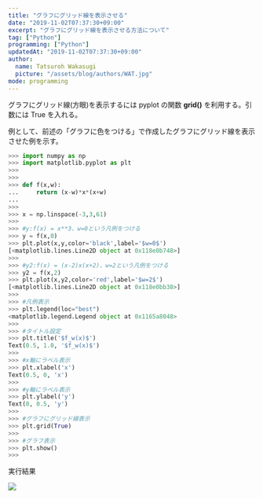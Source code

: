 ```yaml
---
title: "グラフにグリッド線を表示させる"
date: "2019-11-02T07:37:30+09:00"
excerpt: "グラフにグリッド線を表示させる方法について"
tag: ["Python"]
programming: ["Python"]
updatedAt: "2019-11-02T07:37:30+09:00"
author:
  name: Tatsuroh Wakasugi
  picture: "/assets/blog/authors/WAT.jpg"
mode: programming
---
```


<div class="note_content_by_programming_language" id="note_content_Python">

グラフにグリッド線(方眼)を表示するには pyplot の関数 **grid()** を利用する。引数には True を入れる。

例として、前述の「グラフに色をつける」で作成したグラフにグリッド線を表示させた例を示す。

```python
>>> import numpy as np
>>> import matplotlib.pyplot as plt
>>>
>>>
>>> def f(x,w):
...     return (x-w)*x*(x+w)
...
>>>
>>> x = np.linspace(-3,3,61)
>>>
>>> #y:f(x) = x**3、w=0という凡例をつける
>>> y = f(x,0)
>>> plt.plot(x,y,color='black',label='$w=0$')
[<matplotlib.lines.Line2D object at 0x118e0b748>]
>>>
>>> #y2:f(x) = (x-2)x(x+2)、w=2という凡例をつける
>>> y2 = f(x,2)
>>> plt.plot(x,y2,color='red',label='$w=2$')
[<matplotlib.lines.Line2D object at 0x118e0bb38>]
>>>
>>> #凡例表示
>>> plt.legend(loc="best")
<matplotlib.legend.Legend object at 0x1165a8048>
>>>
>>> #タイトル設定
>>> plt.title('$f_w(x)$')
Text(0.5, 1.0, '$f_w(x)$')
>>>
>>> #x軸にラベル表示
>>> plt.xlabel('x')
Text(0.5, 0, 'x')
>>>
>>> #y軸にラベル表示
>>> plt.ylabel('y')
Text(0, 0.5, 'y')
>>>
>>> #グラフにグリッド線表示
>>> plt.grid(True)
>>>
>>> #グラフ表示
>>> plt.show()
>>>
```

実行結果

![](/assets/note/programming/101_data_process/grid/Figure_8.png)

</div>
